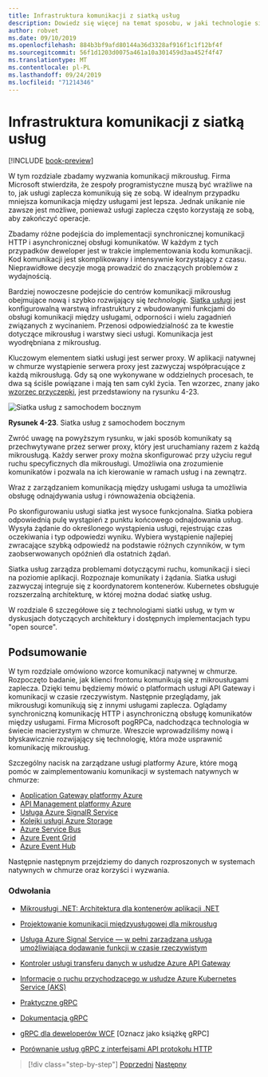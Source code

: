 ```yaml
---
title: Infrastruktura komunikacji z siatką usług
description: Dowiedz się więcej na temat sposobu, w jaki technologie sieci w chmurze upraszczają natywną komunikację mikrousług
author: robvet
ms.date: 09/10/2019
ms.openlocfilehash: 884b3bf9afd80144a36d3328af916f1c1f12bf4f
ms.sourcegitcommit: 56f1d1203d0075a461a10a301459d3aa452f4f47
ms.translationtype: MT
ms.contentlocale: pl-PL
ms.lasthandoff: 09/24/2019
ms.locfileid: "71214346"
---
```

# <a name="service-mesh-communication-infrastructure"></a>Infrastruktura komunikacji z siatką usług

[!INCLUDE [book-preview](../../../includes/book-preview.md)]

W tym rozdziale zbadamy wyzwania komunikacji mikrousług. Firma Microsoft stwierdziła, że zespoły programistyczne muszą być wrażliwe na to, jak usługi zaplecza komunikują się ze sobą. W idealnym przypadku mniejsza komunikacja między usługami jest lepsza. Jednak unikanie nie zawsze jest możliwe, ponieważ usługi zaplecza często korzystają ze sobą, aby zakończyć operacje.

Zbadamy różne podejścia do implementacji synchronicznej komunikacji HTTP i asynchronicznej obsługi komunikatów. W każdym z tych przypadków deweloper jest w trakcie implementowania kodu komunikacji. Kod komunikacji jest skomplikowany i intensywnie korzystający z czasu. Nieprawidłowe decyzje mogą prowadzić do znaczących problemów z wydajnością.

Bardziej nowoczesne podejście do centrów komunikacji mikrousług obejmujące nową i szybko rozwijający się *technologię.* [Siatka usługi](https://www.nginx.com/blog/what-is-a-service-mesh/) jest konfigurowalną warstwą infrastruktury z wbudowanymi funkcjami do obsługi komunikacji między usługami, odporności i wielu zagadnień związanych z wycinaniem. Przenosi odpowiedzialność za te kwestie dotyczące mikrousług i warstwy sieci usługi. Komunikacja jest wyodrębniana z mikrousług.

Kluczowym elementem siatki usługi jest serwer proxy. W aplikacji natywnej w chmurze wystąpienie serwera proxy jest zazwyczaj współpracujące z każdą mikrousługą. Gdy są one wykonywane w oddzielnych procesach, te dwa są ściśle powiązane i mają ten sam cykl życia. Ten wzorzec, znany jako [wzorzec przyczepki](https://docs.microsoft.com/azure/architecture/patterns/sidecar), jest przedstawiony na rysunku 4-23.

![Siatka usług z samochodem bocznym](./media/service-mesh-with-side-car.png)

**Rysunek 4-23**. Siatka usług z samochodem bocznym

Zwróć uwagę na powyższym rysunku, w jaki sposób komunikaty są przechwytywane przez serwer proxy, który jest uruchamiany razem z każdą mikrousługą. Każdy serwer proxy można skonfigurować przy użyciu reguł ruchu specyficznych dla mikrousługi. Umożliwia ona zrozumienie komunikatów i pozwala na ich kierowanie w ramach usług i na zewnątrz. 

Wraz z zarządzaniem komunikacją między usługami usługa ta umożliwia obsługę odnajdywania usług i równoważenia obciążenia. 

Po skonfigurowaniu usługi siatka jest wysoce funkcjonalna. Siatka pobiera odpowiednią pulę wystąpień z punktu końcowego odnajdowania usług. Wysyła żądanie do określonego wystąpienia usługi, rejestrując czas oczekiwania i typ odpowiedzi wyniku. Wybiera wystąpienie najlepiej zwracające szybką odpowiedź na podstawie różnych czynników, w tym zaobserwowanych opóźnień dla ostatnich żądań.

Siatka usług zarządza problemami dotyczącymi ruchu, komunikacji i sieci na poziomie aplikacji. Rozpoznaje komunikaty i żądania. Siatka usługi zazwyczaj integruje się z koordynatorem kontenerów. Kubernetes obsługuje rozszerzalną architekturę, w której można dodać siatkę usług.

W rozdziale 6 szczegółowe się z technologiami siatki usług, w tym w dyskusjach dotyczących architektury i dostępnych implementacjach typu "open source".

## <a name="summary"></a>Podsumowanie

W tym rozdziale omówiono wzorce komunikacji natywnej w chmurze. Rozpoczęto badanie, jak klienci frontonu komunikują się z mikrousługami zaplecza. Dzięki temu będziemy mówić o platformach usługi API Gateway i komunikacji w czasie rzeczywistym. Następnie przeglądamy, jak mikrousługi komunikują się z innymi usługami zaplecza. Oglądamy synchroniczną komunikację HTTP i asynchroniczną obsługę komunikatów między usługami. Firma Microsoft pogRPCa, nadchodząca technologia w świecie macierzystym w chmurze. Wreszcie wprowadziliśmy nową i błyskawicznie rozwijający się technologię, która może usprawnić komunikację mikrousług. 

Szczególny nacisk na zarządzane usługi platformy Azure, które mogą pomóc w zaimplementowaniu komunikacji w systemach natywnych w chmurze:

- [Application Gateway platformy Azure](https://docs.microsoft.com/azure/application-gateway/overview)
- [API Management platformy Azure](https://azure.microsoft.com/services/api-management/)
- [Usługa Azure SignalR Service](https://azure.microsoft.com/services/signalr-service/)
- [Kolejki usługi Azure Storage](https://docs.microsoft.com/azure/storage/queues/storage-queues-introduction)
- [Azure Service Bus](https://docs.microsoft.com/azure/service-bus-messaging/service-bus-messaging-overview)
- [Azure Event Grid](https://docs.microsoft.com/azure/event-grid/overview)
- [Azure Event Hub](https://azure.microsoft.com/services/event-hubs/)

Następnie następnym przejdziemy do danych rozproszonych w systemach natywnych w chmurze oraz korzyści i wyzwania.

### <a name="references"></a>Odwołania 

- [Mikrousługi .NET: Architektura dla kontenerów aplikacji .NET](https://dotnet.microsoft.com/download/thank-you/microservices-architecture-ebook)
  
- [Projektowanie komunikacji międzyusługowej dla mikrousług](https://docs.microsoft.com/azure/architecture/microservices/design/interservice-communication)

- [Usługa Azure Signal Service — w pełni zarządzana usługa umożliwiająca dodawanie funkcji w czasie rzeczywistym](https://azure.microsoft.com/blog/azure-signalr-service-a-fully-managed-service-to-add-real-time-functionality/)
  
- [Kontroler usługi transferu danych w usłudze Azure API Gateway](https://azure.github.io/application-gateway-kubernetes-ingress/)
  
- [Informacje o ruchu przychodzącego w usłudze Azure Kubernetes Service (AKS)](https://vincentlauzon.com/2018/10/10/about-ingress-in-azure-kubernetes-service-aks/)
 
- [Praktyczne gRPC](https://www.worldcat.org/title/practical-grpc/oclc/1042342319)

- [Dokumentacja gRPC](https://grpc.io/docs/guides/)

- [gRPC dla deweloperów WCF](https://bing.com) [Oznacz jako książkę gRPC]
  
- [Porównanie usług gRPC z interfejsami API protokołu HTTP](https://docs.microsoft.com/en-us/aspnet/core/grpc/comparison?view=aspnetcore-3.0)

>[!div class="step-by-step"]
>[Poprzedni](rest-grpc.md)
>[Następny](distributed-data.md)
